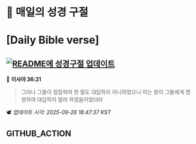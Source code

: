 # 🙏 매일의 성경 구절
# [Daily Bible verse]
## [![README에 성경구절 업데이트](https://github.com/DONGSUKA/first_test/actions/workflows/update-readme-bible.yml/badge.svg)](https://github.com/DONGSUKA/first_test/actions/workflows/update-readme-bible.yml)
<!-- START_BIBLE_VERSE -->
📖 **이사야 36:21**
> 그러나 그들이 잠잠하여 한 말도 대답하지 아니하였으니 이는 왕이 그들에게 명령하여 대답하지 말라 하였음이었더라

🕊️ _업데이트 시각: 2025-09-26 18:47:37 KST_
  <!-- END_BIBLE_VERSE -->
## GITHUB_ACTION
